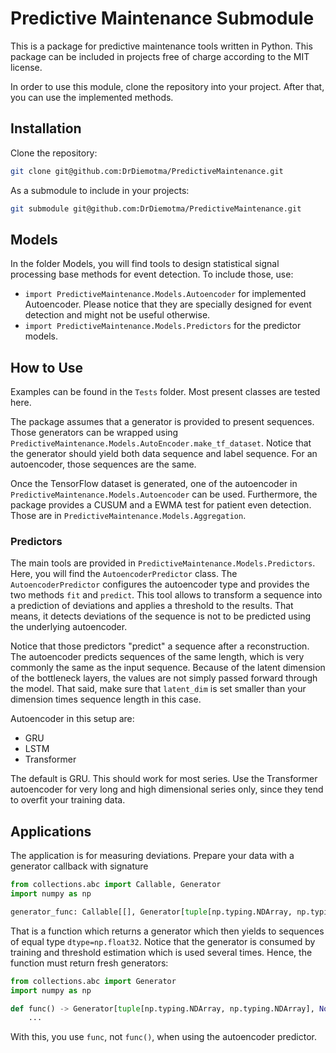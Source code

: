 # Predictive Maintenance Submodule

This is a package for predictive maintenance tools written in Python.
This package can be included in projects free of charge according to the MIT license.

In order to use this module, clone the repository into your project.
After that, you can use the implemented methods.

## Installation
Clone the repository: 
```bash 
git clone git@github.com:DrDiemotma/PredictiveMaintenance.git
```

As a submodule to include in your projects: 
```bash
git submodule git@github.com:DrDiemotma/PredictiveMaintenance.git
```

## Models
In the folder Models, you will find tools to design statistical signal processing base methods for event detection.
To include those, use:
* `import PredictiveMaintenance.Models.Autoencoder` for implemented Autoencoder. Please notice that they are specially designed for event detection and might not be useful otherwise.
* `import PredictiveMaintenance.Models.Predictors` for the predictor models.

## How to Use
Examples can be found in the `Tests` folder.
Most present classes are tested here.

The package assumes that a generator is provided to present sequences.
Those generators can be wrapped using `PredictiveMaintenance.Models.AutoEncoder.make_tf_dataset`.
Notice that the generator should yield both data sequence and label sequence.
For an autoencoder, those sequences are the same.

Once the TensorFlow dataset is generated, one of the autoencoder in `PredictiveMaintenance.Models.Autoencoder` can be used.
Furthermore, the package provides a CUSUM and a EWMA test for patient even detection.
Those are in `PredictiveMaintenance.Models.Aggregation`.

### Predictors
The main tools are provided in `PredictiveMaintenance.Models.Predictors`.
Here, you will find the `AutoencoderPredictor` class.
The `AutoencoderPredictor` configures the autoencoder type and provides the two methods `fit` and `predict`.
This tool allows to transform a sequence into a prediction of deviations and applies a threshold to the results.
That means, it detects deviations of the sequence is not to be predicted using the underlying autoencoder.

Notice that those predictors "predict" a sequence after a reconstruction.
The autoencoder predicts sequences of the same length, which is very commonly the same as the input sequence.
Because of the latent dimension of the bottleneck layers, the values are not simply passed forward through the model.
That said, make sure that `latent_dim` is set smaller than your dimension times sequence length in this case.

Autoencoder in this setup are:
 * GRU
 * LSTM
 * Transformer

The default is GRU.
This should work for most series.
Use the Transformer autoencoder for very long and high dimensional series only, since they tend to overfit your training data.

## Applications
The application is for measuring deviations.
Prepare your data with a generator callback with signature 

```python
from collections.abc import Callable, Generator
import numpy as np

generator_func: Callable[[], Generator[tuple[np.typing.NDArray, np.typing.NDArray], None, None]]
```
That is a function which returns a generator which then yields to sequences of equal type `dtype=np.float32`.
Notice that the generator is consumed by training and threshold estimation which is used several times.
Hence, the function must return fresh generators:

```python
from collections.abc import Generator
import numpy as np

def func() -> Generator[tuple[np.typing.NDArray, np.typing.NDArray], None, None]:
    ...

```

With this, you use `func`, not `func()`, when using the autoencoder predictor.
